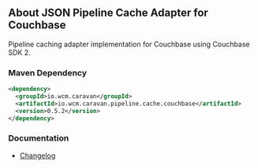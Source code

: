 ## About JSON Pipeline Cache Adapter for Couchbase

Pipeline caching adapter implementation for Couchbase using Couchbase SDK 2.


### Maven Dependency

```xml
<dependency>
  <groupId>io.wcm.caravan</groupId>
  <artifactId>io.wcm.caravan.pipeline.cache.couchbase</artifactId>
  <version>0.5.2</version>
</dependency>
```

### Documentation

* [Changelog][changelog]


[changelog]: changes-report.html
